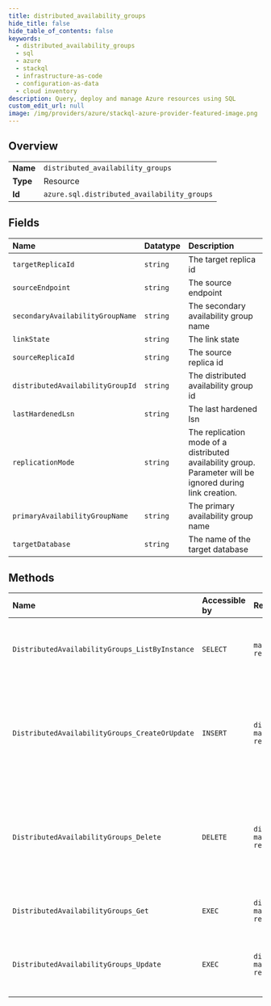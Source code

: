 ```yaml
---
title: distributed_availability_groups
hide_title: false
hide_table_of_contents: false
keywords:
  - distributed_availability_groups
  - sql
  - azure    
  - stackql
  - infrastructure-as-code
  - configuration-as-data
  - cloud inventory
description: Query, deploy and manage Azure resources using SQL
custom_edit_url: null
image: /img/providers/azure/stackql-azure-provider-featured-image.png
---
```

  
    

## Overview
<table><tbody>
<tr><td><b>Name</b></td><td><code>distributed_availability_groups</code></td></tr>
<tr><td><b>Type</b></td><td>Resource</td></tr>
<tr><td><b>Id</b></td><td><code>azure.sql.distributed_availability_groups</code></td></tr>
</tbody></table>

## Fields
| Name | Datatype | Description |
|:-----|:---------|:------------|
| `targetReplicaId` | `string` | The target replica id |
| `sourceEndpoint` | `string` | The source endpoint |
| `secondaryAvailabilityGroupName` | `string` | The secondary availability group name |
| `linkState` | `string` | The link state |
| `sourceReplicaId` | `string` | The source replica id |
| `distributedAvailabilityGroupId` | `string` | The distributed availability group id |
| `lastHardenedLsn` | `string` | The last hardened lsn |
| `replicationMode` | `string` | The replication mode of a distributed availability group. Parameter will be ignored during link creation. |
| `primaryAvailabilityGroupName` | `string` | The primary availability group name |
| `targetDatabase` | `string` | The name of the target database |
## Methods
| Name | Accessible by | Required Params | Description |
|:-----|:--------------|:----------------|:------------|
| `DistributedAvailabilityGroups_ListByInstance` | `SELECT` | `managedInstanceName, resourceGroupName, subscriptionId` | Gets a list of a distributed availability groups in instance. |
| `DistributedAvailabilityGroups_CreateOrUpdate` | `INSERT` | `distributedAvailabilityGroupName, managedInstanceName, resourceGroupName, subscriptionId` | Creates a distributed availability group between Sql On-Prem and Sql Managed Instance. |
| `DistributedAvailabilityGroups_Delete` | `DELETE` | `distributedAvailabilityGroupName, managedInstanceName, resourceGroupName, subscriptionId` | Drops a distributed availability group between Sql On-Prem and Sql Managed Instance. |
| `DistributedAvailabilityGroups_Get` | `EXEC` | `distributedAvailabilityGroupName, managedInstanceName, resourceGroupName, subscriptionId` | Gets a distributed availability group info. |
| `DistributedAvailabilityGroups_Update` | `EXEC` | `distributedAvailabilityGroupName, managedInstanceName, resourceGroupName, subscriptionId` | Updates a distributed availability group replication mode. |
